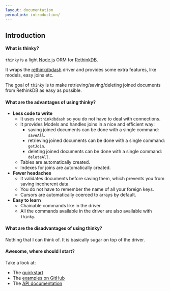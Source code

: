 ```yaml
---
layout: documentation
permalink: introduction/
---
```


## Introduction

#### What is thinky?

`thinky` is a light [Node.js](http://nodejs.org) ORM for [RethinkDB](http://rethinkdb.com).

It wraps the [rethinkdbdash](https://github.com/neumino/rethinkdbdash) driver and provides some extra features, like models, easy joins etc.

The goal of `thinky` is to make retrieving/saving/deleting joined documents from RethinkDB as
easy as possible.


#### What are the advantages of using thinky?

- __Less code to write__
    - It uses `rethinkdbdash` so you do not have to deal with connections.
    - It provides Models and handles joins in a nice and efficient way:
        - saving joined documents can be done with a single command: `saveAll`.
        - retrieving joined documents can be done with a single command: `getJoin`.
        - deleting  joined documents can be done with a single command: `deleteAll`.
    - Tables are automatically created.
    - Indexes for joins are automatically created.
- __Fewer headaches__
    - It validates documents before saving them, which prevents you from saving incoherent data.
    - You do not have to remember the name of all your foreign keys.
    - Cursors are automatically coerced to arrays by default.
- __Easy to learn__
    - Chainable commands like in the driver.
    - All the commands available in the driver are also available with `thinky`.


#### What are the disadvantages of using thinky?

Nothing that I can think of. It is basically sugar on top of the driver.


#### Awesome, where should I start?


Take a look at:

- The [quickstart](/documentation/)
- The [examples on GitHub](https://github.com/neumino/thinky/tree/master/examples)
- The [API documentation](/documentation/api/thinky/)
